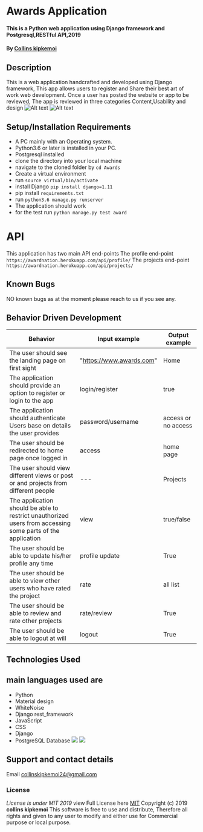 # Awards Application
#### This is a Python web application using Django  framework and Postgresql,RESTful API,2019
#### By **[Collins kipkemoi](https://github.com/kipkemoimayor)**
## Description
This is a web application handcrafted and developed using Django framework, This app allows users to register and Share their best art of work web development. Once a user has posted the website or app to be reviewed, The app is reviewed in three categories Content,Usability and design
![Alt text](instagram/static/img/2.png?raw=true "Title")
![Alt text](instagram/static/img/3.png?raw=true "Title")
## Setup/Installation Requirements
* A PC mainly with an Operating system.
* Python3.6 or later is installed in your PC.
* Postgresql installed
* clone the directory into your local machine
* navigate to the cloned folder by `cd Awards`
* Create a virtual environment
* run `source virtual/bin/activate`
* install Django `pip install django=1.11`
* pip install `requirements.txt`
* run `python3.6 manage.py runserver `
* The application should work
* for the test run `python manage.py test award`
# API
This application has two main API end-points
The profile end-point `https://awardnation.herokuapp.com/api/profile/`
The projects end-point `https://awardnation.herokuapp.com/api/projects/`
## Known Bugs
NO known bugs as at the moment please reach to us if you see any.
## Behavior Driven Development

| __Behavior__  | __Input example__ | __Output example__ |
| ------------- | ----------------- | ------------------ |
| The user should see the landing page on first sight | "https://www.awards.com"   | Home  |
| The application should provide an option to register or login to the app | login/register | true  |
| The application should authenticate Users base on details the user provides   | password/username |  access or no access |
| The user should be redirected to home page once logged in | access | home page |
| The user should view different views or post or and projects from different people | --- | Projects |
| The application should be able to restrict unauthorized users from accessing some parts of the application | view | true/false |
| The user should be able to update his/her profile any time | profile update | True |
| The user should be able to view other users who have rated the project | rate | all list |
| The user should be able to review and rate other projects  | rate/review | True |
| The user should be able to logout at will | logout | True |

## Technologies Used
## main languages used are
* Python
* Material design
* WhiteNoise
* Django rest_framework
* JavaScript
* CSS
* Django
* PostgreSQL Database
![](instagram/static/img/1.png)
![](instagram/static/img/4.png)

## Support and contact details
Email collinskipkemoi24@gmail.com
### License
*License is under MIT 2019*
view Full License here [MIT](LICENSE)
Copyright (c) 2019 **collins kipkemoi**
This software is free to use and distribute, Therefore all rights and given to any user to modify and either use for Commercial purpose or local purpose.

